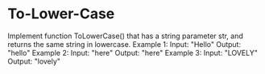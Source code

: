 # To-Lower-Case
Implement function ToLowerCase() that has a string parameter str, and returns the same string in lowercase.     Example 1:  Input: "Hello" Output: "hello"  Example 2:  Input: "here" Output: "here"  Example 3:  Input: "LOVELY" Output: "lovely"

